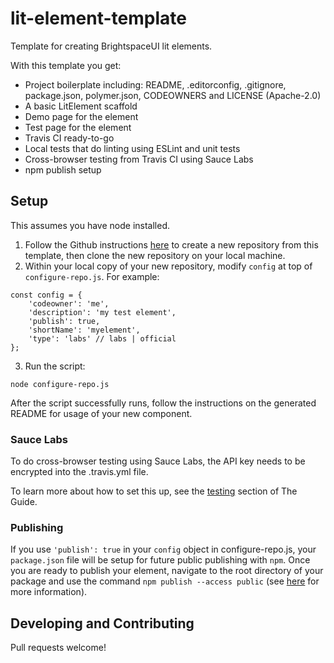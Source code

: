 # lit-element-template

Template for creating BrightspaceUI lit elements.

With this template you get:

* Project boilerplate including: README, .editorconfig, .gitignore, package.json, polymer.json, CODEOWNERS and LICENSE (Apache-2.0)
* A basic LitElement scaffold
* Demo page for the element
* Test page for the element
* Travis CI ready-to-go
* Local tests that do linting using ESLint and unit tests
* Cross-browser testing from Travis CI using Sauce Labs
* npm publish setup

## Setup

This assumes you have node installed.

1. Follow the Github instructions [here](https://help.github.com/en/articles/creating-a-repository-from-a-template) to create a new repository from this template, then clone the new repository on your local machine.
2. Within your local copy of your new repository, modify `config` at top of `configure-repo.js`. For example:
```
const config = {
	'codeowner': 'me',
	'description': 'my test element',
	'publish': true,
	'shortName': 'myelement',
	'type': 'labs' // labs | official
};
```
3. Run the script:
```
node configure-repo.js
```

After the script successfully runs, follow the instructions on the generated README for usage of your new component.

### Sauce Labs

To do cross-browser testing using Sauce Labs, the API key needs to be encrypted into the .travis.yml file.

To learn more about how to set this up, see the [testing](https://github.com/BrightspaceUI/guide/wiki/Testing) section of The Guide.

### Publishing

If you use `'publish': true` in your `config` object in configure-repo.js, your `package.json` file will be setup for future public publishing with `npm`. Once you are ready to publish your element, navigate to the root directory of your package and use the command `npm publish --access public` (see [here](https://docs.npmjs.com/creating-and-publishing-scoped-public-packages#publishing-scoped-public-packages) for more information).

## Developing and Contributing

Pull requests welcome!
